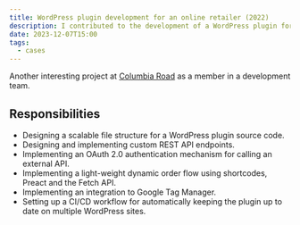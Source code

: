 ```yaml
---
title: WordPress plugin development for an online retailer (2022)
description: I contributed to the development of a WordPress plugin for handling orders.
date: 2023-12-07T15:00
tags:
  - cases
---
```


Another interesting project at [Columbia Road](https://www.columbiaroad.com) as a member in a development team.

## Responsibilities

- Designing a scalable file structure for a WordPress plugin source code.
- Designing and implementing custom REST API endpoints.
- Implementing an OAuth 2.0 authentication mechanism for calling an external API.
- Implementing a light-weight dynamic order flow using shortcodes, Preact and the Fetch API.
- Implementing an integration to Google Tag Manager.
- Setting up a CI/CD workflow for automatically keeping the plugin up to date on multiple WordPress sites.

